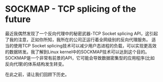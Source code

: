 # SOCKMAP - TCP splicing of the future

最近我偶然发现了一个反向代理中的秘密武器-TCP Socket splicing API，这引起了我的注意，正如你所知，我所在的公司正运行着全网级别的反向代理服务。
适当的使用TCP Socket splicing技术可以减少用户态进程的负载，可以实现更高效的数据转发。我了解到Linux kernel中的SOCKMAP技术可以达到这个目的。
SOCKMAP是一个非常有前景的API，它可能会导致数据密集型的应用程序(比如反向代理)的体系结构发生转变。

在此之前，请让我们回顾下历史。

